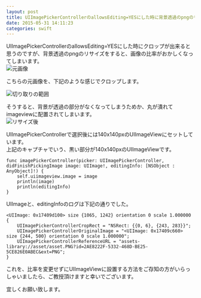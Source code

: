 ```yaml
---
layout: post
title: UIImagePickerControllerのallowsEditing=YESにした時に背景透過のpngのリサイズの比率がおかしくなる
date: 2015-05-31 14:11:23
categories: swift
---
```

<!-- {% raw %} -->
<p>UIImagePickerControllerのallowsEditing=YESにした時にクロップが出来ると思うのですが、背景透過のpngのリサイズをすると、画像の比率がおかしくなってしまいます。<br>
<img src="https://i.stack.imgur.com/Ckv8z.png" alt="元画像"></p>

<p>こちらの元画像を、下記のような感じでクロップします。</p>

<p><img src="https://i.stack.imgur.com/HwWfH.png" alt="切り取りの範囲"></p>

<p>そうすると、背景が透過の部分がなくなってしまうためか、丸が潰れてimageviewに配置されてしまいます。<br>
<img src="https://i.stack.imgur.com/N0tgB.png" alt="リサイズ後"></p>

<p>UIImagePickerControllerで選択後には140x140pxのUIImageViewにセットしています。<br>
上記のキャプチャでいう、黒い部分が140x140pxのUIImageViewです。</p>

<pre><code>func imagePickerController(picker: UIImagePickerController, didFinishPickingImage image: UIImage!, editingInfo: [NSObject : AnyObject]!) {
    self.uiimageview.image = image
    println(image)
    println(editingInfo)
}
</code></pre>

<p>UIImageと、editingInfoのログは下記の通りでした。</p>

<pre><code>&lt;UIImage: 0x17409d100&gt; size {1065, 1242} orientation 0 scale 1.000000
{
    UIImagePickerControllerCropRect = "NSRect: {{0, 6}, {243, 283}}";
    UIImagePickerControllerOriginalImage = "&lt;UIImage: 0x17409c660&gt; size {244, 500} orientation 0 scale 1.000000";
    UIImagePickerControllerReferenceURL = "assets-library://asset/asset.PNG?id=2AE8222F-5332-468D-BE25-5CE826E0ABEC&amp;ext=PNG";
}
</code></pre>

<p>これを、比率を変更せずにUIImageViewに設置する方法をご存知の方がいらっしゃいましたら、ご教授頂けますと幸いでございます。</p>

<p>宜しくお願い致します。</p>
<!-- {% endraw %} -->
